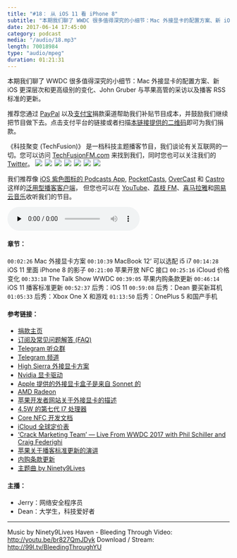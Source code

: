 ```yaml
---
title: "#18： 从 iOS 11 看 iPhone 8"
subtitle: "本期我们聊了 WWDC 很多值得深究的小细节：Mac 外接显卡的配置方案、新 iOS 更深层次和更高级别的变化、John Gruber 与苹果高管的采访以及播客 RSS 标准的更新。"
date: 2017-06-14 17:45:00
category: podcast
media: "/audio/18.mp3"
length: 70018984 
type: "audio/mpeg"
duration: 01:21:31
---
```


本期我们聊了 WWDC 很多值得深究的小细节：Mac 外接显卡的配置方案、新 iOS 更深层次和更高级别的变化、John Gruber 与苹果高管的采访以及播客 RSS 标准的更新。

推荐您通过 [PayPal](https://paypal.me/techfusionfm/5) 以及[支付宝](HTTPS://QR.ALIPAY.COM/FKX09288AJOENI0MVZXM12)捐款渠道帮助我们补贴节目成本，并鼓励我们继续把节目做下去。点击支付平台的链接或者扫描[本链接提供的二维码](https://techfusionfm.com/images/QR.JPG)即可为我们捐款。

《科技聚变 (TechFusion)》 是一档科技主题播客节目，我们谈论有关互联网的一切。您可以访问 [TechFusionFM.com](https://TechFusionFM.com) 来找到我们，同时您也可以关注我们的[Twitter]()。
<a href = "http://twitter.com/TechFusionFM"><img src="https://TechFusionFM.com/images/Twitter-Icon-BW.svg"></a><span style="padding: 3px"></span><a href = "http://weibo.com/TechFusionFM"><img src="https://TechFusionFM.com/images/Weibo-Icon-BW.svg"></a><span style="padding: 3px"></span><a href = "http://instagram.com/TechFusionFM"><img src="https://TechFusionFM.com/images/Instagram-Icon-BW.svg"></a><span style="padding: 3px"></span><a href = "https://https://t.me/TechFusion"><img src="https://TechFusionFM.com/images/Telegram-Channel-Icon-BW.svg"></a><span style="padding: 3px"></span><a href = "https://t.me/TechFusionChat"><img src="https://TechFusionFM.com/images/Telegram-Chat-Icon-BW.svg"></a><span style="padding: 3px"></span><a href = "https://www.zhihu.com/people/techfusion/activities"><img src="https://TechFusionFM.com/images/Zhihu-Icon-BW.svg"></a><span style="padding: 3px"></span><a href = "mailto:hi@TechFusionFM.com"><img src="https://TechFusionFM.com/images/Email-Icon-BW.svg"></a>

我们推荐像 [iOS 紫色图标的 Podcasts App](https://itunes.apple.com/cn/podcast/id1202658654), [PocketCasts](http://pca.st/podcast/28fcd200-cc7c-0134-10da-25324e2a541d), [OverCast](https://overcast.fm) 和 [Castro](http://supertop.co/castro/) 这样的[泛用型播客客户端](https://techfusionfm.com/faq)， 但您也可以在 [YouTube](https://www.youtube.com/channel/UC6uvHf21Tjm5lepw6P2Ki-Q)、[荔枝 FM](https://www.lizhi.fm/1494013/)、[喜马拉雅](http://www.ximalaya.com/72456289/album/6648521)和[网易云音乐](http://music.163.com/#/djradio?id=347498120)收听我们的节目。

<audio class="audioPlayer" controls preload="none" src="https://techfusionfm.com/audio/18.mp3"></audio>

#### 章节：
```00:02:26``` Mac 外接显卡方案
```00:10:39``` MacBook 12‘ 可以选配 i5 i7
```00:14:28``` iOS 11 里面 iPhone 8 的影子
```00:21:00``` 苹果开放 NFC 接口
```00:25:16``` iCloud 价格变化
```00:33:18``` The Talk Show WWDC
```00:39:05``` 苹果内购条款更新
```00:46:14``` iOS 11 播客标准更新
```00:52:37``` 后秀：iOS 11
```00:59:08``` 后秀：Dean 要买新耳机
```01:05:33``` 后秀：Xbox One X 和游戏
```01:13:50``` 后秀：OnePlus 5 和国产手机

#### 参考链接：
- [捐款主页](https://techfusionfm.com/donate)
- [订阅及常见问题解答 (FAQ)](https://techfusionfm.com/faq)
- [Telegram 听众群](https://telegram.me/TechFusionChat)
- [Telegram 频道](https://telegram.me/TechFusion)
- [High Sierra 外接显卡方案](https://9to5mac.com/2017/06/07/hands-on-macos-high-sierra-native-egpu-support-shows-promise-video/)
- [Nvidia 显卡驱动](https://9to5mac.com/2017/04/11/nvidia-releases-pascal-web-drivers-mac-os-gtx-10-series-cards/)
- [Apple 提供的外接显卡盒子是来自 Sonnet 的](http://www.sonnettech.com/product/egfx-breakaway-box.html)
- [AMD Radeon](http://shop.amd.com/zh-cn/components/graphic-cards)
- [苹果开发者网站关于外接显卡的描述](https://developer.apple.com/development-kit/external-graphics/)
- [4.5W 的第七代 I7 处理器](http://ark.intel.com/products/95441/)
- [Core NFC 开发文档](https://developer.apple.com/documentation/corenfc)
- [iCloud 全球定价表](https://support.apple.com/zh-cn/HT201238)
- [‘Crack Marketing Team’ — Live From WWDC 2017 with Phil Schiller and Craig Federighi](https://daringfireball.net/thetalkshow/2017/06/06/ep-193)
- [苹果关于播客标准更新的演讲](https://developer.apple.com/videos/play/wwdc2017/512/)
- [内购条款更新](https://developer.apple.com/app-store/review/guidelines/#payments)
- [主题曲 by Ninety9Lives](http://99l.tv/BleedingThroughYU)

#### 主播：
- Jerry：网络安全程序员
- Dean：大学生，科技爱好者

---
Music by Ninety9Lives
Haven - Bleeding Through
Video: http://youtu.be/br827QmJDyk
Download / Stream: http://99l.tv/BleedingThroughYU